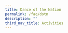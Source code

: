 ```yaml
---
title: Dance of the Nation
permalink: /faq/dotn
description: ""
third_nav_title: Activities
---
```

